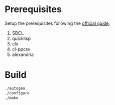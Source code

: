 # Prerequisites

Setup the prerequisites following the [official
guide](https://github.com/stumpwm/stumpwm).

1. SBCL
2. quicklisp 
3. clx
4. cl-ppcre
5. alexandria

# Build

``` sh
./autogen
./configure
./make
```
